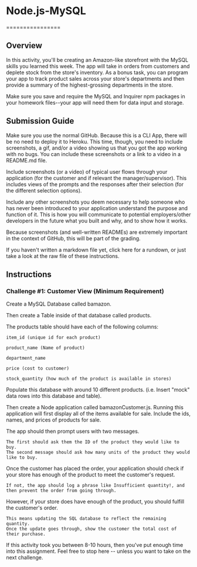 # Node.js-MySQL
================

## Overview
In this activity, you'll be creating an Amazon-like storefront with the MySQL skills you learned this week. The app will take in orders from customers and deplete stock from the store's inventory. As a bonus task, you can program your app to track product sales across your store's departments and then provide a summary of the highest-grossing departments in the store.

Make sure you save and require the MySQL and Inquirer npm packages in your homework files--your app will need them for data input and storage.

## Submission Guide

Make sure you use the normal GitHub. Because this is a CLI App, there will be no need to deploy it to Heroku. This time, though, you need to include screenshots, a gif, and/or a video showing us that you got the app working with no bugs. You can include these screenshots or a link to a video in a README.md file.

Include screenshots (or a video) of typical user flows through your application (for the customer and if relevant the manager/supervisor). This includes views of the prompts and the responses after their selection (for the different selection options).

Include any other screenshots you deem necessary to help someone who has never been introduced to your application understand the purpose and function of it. This is how you will communicate to potential employers/other developers in the future what you built and why, and to show how it works.

Because screenshots (and well-written READMEs) are extremely important in the context of GitHub, this will be part of the grading.

If you haven't written a markdown file yet, click here for a rundown, or just take a look at the raw file of these instructions.

## Instructions

### Challenge #1: Customer View (Minimum Requirement)

Create a MySQL Database called bamazon.

Then create a Table inside of that database called products.

The products table should have each of the following columns:

```
item_id (unique id for each product)

product_name (Name of product)

department_name

price (cost to customer)

stock_quantity (how much of the product is available in stores)
```

Populate this database with around 10 different products. (i.e. Insert "mock" data rows into this database and table).

Then create a Node application called bamazonCustomer.js. Running this application will first display all of the items available for sale. Include the ids, names, and prices of products for sale.

The app should then prompt users with two messages.

```
The first should ask them the ID of the product they would like to buy.
The second message should ask how many units of the product they would like to buy.
```

Once the customer has placed the order, your application should check if your store has enough of the product to meet the customer's request.
```
If not, the app should log a phrase like Insufficient quantity!, and then prevent the order from going through.
```

However, if your store does have enough of the product, you should fulfill the customer's order.

```
This means updating the SQL database to reflect the remaining quantity.
Once the update goes through, show the customer the total cost of their purchase.
```
If this activity took you between 8-10 hours, then you've put enough time into this assignment. Feel free to stop here -- unless you want to take on the next challenge.


